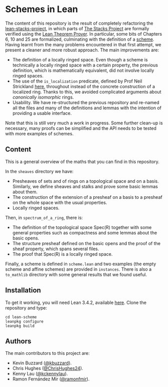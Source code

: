 # Schemes in Lean

The content of this repository is the result of completely refactoring the [lean-stacks-project](https://github.com/kbuzzard/lean-stacks-project), in which parts of [The Stacks Project](https://stacks.math.columbia.edu/) are formally verified using the [Lean Theorem Prover](https://leanprover.github.io/). In particular, some bits of Chapters 6, 10 and 25 are formalized, culminating with the definition of a [scheme](https://stacks.math.columbia.edu/tag/01II). Having learnt from the many problems encountered in that first attempt, we present a cleaner and more robust approach. The main improvements are:

* The definition of a locally ringed space. Even though a scheme is technically a locally ringed space with a certain property, the previous definition, which is mathematically equivalent, did not involve locally ringed spaces.
* The use of the `is_localization` predicate, defined by Prof Neil Strickland [here](https://github.com/NeilStrickland/lean_comm_alg/blob/master/src/localization.lean), throughout instead of the concrete construction of a localized ring. Thanks to this, we avoided complicated arguments about *canonically isomorphic* rings.
* Usability. We have re-structured the previous repository and re-named all the files and many of the definitions and lemmas with the intention of providing a usable interface.

Note that this is still very much a work in progress. Some further clean-up is necessary, many proofs can be simplified and the API needs to be tested with more examples of schemes.

## Content

This is a general overview of the maths that you can find in this repository.

In the `sheaves` directory we have:
* Presheaves of sets and of rings on a topological space and on a basis. Similarly, we define sheaves and stalks and prove some basic lemmas about them.
* The construction of the extension of a presheaf on a basis to a presheaf on the whole space with the usual properties.
* Locally ringed spaces.

Then, in `spectrum_of_a_ring`, there is:
* The definition of the topological space Spec(R) together with some general properties such as compactness and some lemmas about the basic opens.
* The structure presheaf defined on the basic opens and the proof of the sheaf property, which spans several files.
* The proof that Spec(R) is a locally ringed space.

Finally, a scheme is defined in `scheme.lean` and two examples (the empty scheme and affine schemes) are provided in `instances`. There is also a `to_mathlib` directory with some general results that we found useful. 

## Installation

To get it working, you will need Lean 3.4.2, available [here](https://github.com/leanprover/lean/releases/tag/v3.4.2). Clone the repository and type:

```
cd lean-scheme
leanpkg configure
leanpkg build
```

## Authors

The main contributors to this project are:

* Kevin Buzzard ([@kbuzzard](https://github.com/kbuzzard)).
* Chris Hughes ([@ChrisHughes24](https://github.com/ChrisHughes24)).
* Kenny Lau ([@kckennylau](https://github.com/kckennylau)).
* Ramon Fernández Mir ([@ramonfmir](https://github.com/ramonfmir)).
